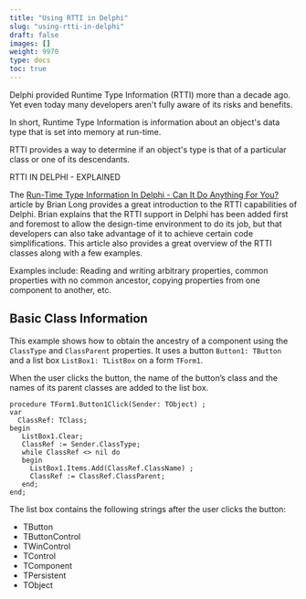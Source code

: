 ```yaml
---
title: "Using RTTI in Delphi"
slug: "using-rtti-in-delphi"
draft: false
images: []
weight: 9970
type: docs
toc: true
---
```


Delphi provided Runtime Type Information (RTTI) more than a decade ago. Yet even today many developers aren't fully aware of its risks and benefits.

In short, Runtime Type Information is information about an object's data type that is set into memory at run-time.

RTTI provides a way to determine if an object's type is that of a particular class or one of its descendants.

RTTI IN DELPHI - EXPLAINED

The [Run-Time Type Information In Delphi - Can It Do Anything For You?][1] article by Brian Long provides a great introduction to the RTTI capabilities of Delphi. Brian explains that the RTTI support in Delphi has been added first and foremost to allow the design-time environment to do its job, but that developers can also take advantage of it to achieve certain code simplifications.
This article also provides a great overview of the RTTI classes along with a few examples.

Examples include: Reading and writing arbitrary properties, common properties with no common ancestor, copying properties from one component to another, etc.


  [1]: http://www.blong.com/Conferences/BorConUK98/DelphiRTTI/CB140.htm

## Basic Class Information
This example shows how to obtain the ancestry of a component using the `ClassType` and `ClassParent` properties. It uses a button `Button1: TButton` and a list box `ListBox1: TListBox` on a form `TForm1`.

When the user clicks the button, the name of the button’s class and the names of its parent classes are added to the list box.

    procedure TForm1.Button1Click(Sender: TObject) ;
    var
      ClassRef: TClass;
    begin
       ListBox1.Clear;
       ClassRef := Sender.ClassType;
       while ClassRef <> nil do
       begin
         ListBox1.Items.Add(ClassRef.ClassName) ;
         ClassRef := ClassRef.ClassParent;
       end;
    end;

The list box contains the following strings after the user clicks the button:

 - TButton
 - TButtonControl
 - TWinControl
 - TControl
 - TComponent
 - TPersistent
 - TObject


